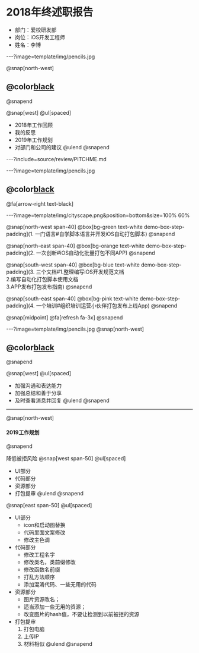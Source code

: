 # 2018年终述职报告

- 部门：爱校研发部
- 岗位：iOS开发工程师
- 姓名：李博

---?image=template/img/pencils.jpg

@snap[north-west]
## @color[black](述职大纲)
@snapend

@snap[west]
@ul[spaced]
- 2018年工作回顾
- 我的反思
- 2019年工作规划
- 对部门和公司的建议
@ulend
@snapend

---?include=source/review/PITCHME.md

---?image=template/img/pencils.jpg

## @color[black](我的成长)

@fa[arrow-right text-black]

---?image=template/img/cityscape.png&position=bottom&size=100% 60%

@snap[north-west span-40]
@box[bg-green text-white demo-box-step-padding](1. 一门语言#自学脚本语言并开发iOS自动打包脚本)
@snapend

@snap[north-east span-40]
@box[bg-orange text-white demo-box-step-padding](2. 一次创新#iOS自动化批量打包不同APP)
@snapend

@snap[south-west span-40]
@box[bg-blue text-white demo-box-step-padding](3. 三个文档#1.整理编写iOS开发规范文档<br>2.编写自动化打包脚本使用文档<br>3.APP发布打包发布指南)
@snapend

@snap[south-east span-40]
@box[bg-pink text-white demo-box-step-padding](4. 一个培训#组织培训运营小伙伴打包发布上线App)
@snapend

@snap[midpoint]
@fa[refresh fa-3x]
@snapend

---?image=template/img/pencils.jpg
@snap[north-west]
## @color[black](我的反思)
@snapend

@snap[west]
@ul[spaced]
- 加强沟通和表达能力
- 加强总结和善于分享
- 及时查看消息并回复
@ulend
@snapend

---
@snap[north-west]
#### 2019工作规划
@snapend

降低被拒风险
@snap[west span-50]
@ul[spaced]
* UI部分
* 代码部分
* 资源部分
* 打包提审
@ulend
@snapend

@snap[east span-50]
@ul[spaced]
* UI部分
    * icon和启动图替换
    * 代码里面文案修改
    * 修改主色调
* 代码部分
    * 修改工程名字
    * 修改类名，类前缀修改
    * 修改函数名前缀
    * 打乱方法顺序
    * 添加混淆代码、一些无用的代码
* 资源部分
    * 图片资源改名；
    * 适当添加一些无用的资源；
    * 改变图片的hash值，不要让检测到以前被拒的资源
* 打包提审
    1. 打包电脑
    2. 上传IP
    3. 材料相似
@ulend
@snapend
